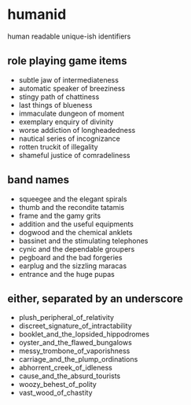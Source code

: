 # humanid
human readable unique-ish identifiers

## role playing game items
* subtle jaw of intermediateness
* automatic speaker of breeziness
* stingy path of chattiness
* last things of blueness
* immaculate dungeon of moment
* exemplary enquiry of divinity
* worse addiction of longheadedness
* nautical series of incognizance
* rotten truckit of illegality
* shameful justice of comradeliness

## band names
* squeegee and the elegant spirals
* thumb and the recondite tatamis
* frame and the gamy grits
* addition and the useful equipments
* dogwood and the chemical anklets
* bassinet and the stimulating telephones
* cynic and the dependable groupers
* pegboard and the bad forgeries
* earplug and the sizzling maracas
* entrance and the huge pupas

## either, separated by an underscore
* plush_peripheral_of_relativity
* discreet_signature_of_intractability
* booklet_and_the_lopsided_hippodromes
* oyster_and_the_flawed_bungalows
* messy_trombone_of_vaporishness
* carriage_and_the_plump_ordinations
* abhorrent_creek_of_idleness
* cause_and_the_absurd_tourists
* woozy_behest_of_polity
* vast_wood_of_chastity

